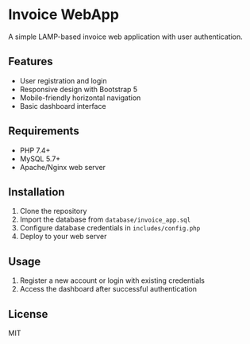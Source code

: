 # Invoice WebApp

A simple LAMP-based invoice web application with user authentication.

## Features
- User registration and login
- Responsive design with Bootstrap 5
- Mobile-friendly horizontal navigation
- Basic dashboard interface

## Requirements
- PHP 7.4+
- MySQL 5.7+
- Apache/Nginx web server

## Installation
1. Clone the repository
2. Import the database from `database/invoice_app.sql`
3. Configure database credentials in `includes/config.php`
4. Deploy to your web server

## Usage
1. Register a new account or login with existing credentials
2. Access the dashboard after successful authentication

## License
MIT